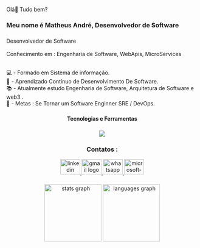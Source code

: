 <p align="left">Olá👋  Tudo bem?</p>

###

<h3 align="left">Meu nome é Matheus André, Desenvolvedor de Software</h3>

###

<p align="left">Desenvolvedor de Software<br><br>
  Conhecimento em : Engenharia de Software, WebApis, MicroServices<br><br>
  
 💻 -  Formado em Sistema de informação.<br>🔁 - Aprendizado Contínuo de Desenvolvimento De Software.<br>📚 -  Atualmente estudo Engenharia de Software, Arquitetura de Software e web3 .<br>🎯 - Metas : Se Tornar um Software Enginner SRE / DevOps.</p>

###

<h4 align="center">Tecnologias e Ferramentas</h4>

###

<p align="center">
  <a href="https://skillicons.dev">
    <img src="https://skillicons.dev/icons?i=cs,dotnet,git,js,ts,vue,html,css,java,spring,mysql,postgres,sqlite,postman,docker,mongodb" />
  </a>
</p>



<h3 align="center">Contatos :</h3>

<div align="center">
  <a href="https://www.linkedin.com/in/matheu-sandregalvaodasilva/">
  <img src="https://raw.githubusercontent.com/maurodesouza/profile-readme-generator/master/src/assets/icons/social/linkedin/default.svg" width="52" height="40" alt="linkedin logo" />
</a>
<a href="mailto:matheusandr2@gmail.com">
  <img src="https://raw.githubusercontent.com/maurodesouza/profile-readme-generator/master/src/assets/icons/social/gmail/default.svg" width="52" height="40" alt="gmail logo" />
</a>
<a href="https://wa.me/5521987842460">
  <img src="https://raw.githubusercontent.com/maurodesouza/profile-readme-generator/master/src/assets/icons/social/whatsapp/default.svg" width="52" height="40" alt="whatsapp logo" />
</a>
<a href="mailto:matheusandr2@outlook.com">
  <img src="https://raw.githubusercontent.com/maurodesouza/profile-readme-generator/master/src/assets/icons/social/microsoft-outlook/default.svg" width="52" height="40" alt="microsoft-outlook logo" />
</a>

</div>

###

<div align="center">
  <img src="https://github-readme-stats.vercel.app/api?username=matheusandre1&hide_title=false&hide_rank=false&show_icons=true&include_all_commits=true&count_private=true&disable_animations=false&theme=dracula&locale=en&hide_border=false&order=1" height="150" alt="stats graph"  />
  <img src="https://github-readme-stats.vercel.app/api/top-langs?username=matheusandre1&locale=en&hide_title=false&layout=compact&card_width=320&langs_count=5&theme=dracula&hide_border=false&order=2" height="150" alt="languages graph"  />
</div>

###

<div align="left">
</div>

###


###
<!-- Proudly created with GPRM ( https://gprm.itsvg.in ) -->
          
                                
  
            
          
          
          
          
            
  
  
